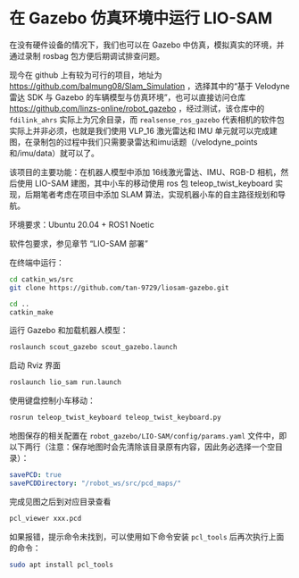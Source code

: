 # 在 Gazebo 仿真环境中运行 LIO-SAM

在没有硬件设备的情况下，我们也可以在 Gazebo 中仿真，模拟真实的环境，并通过录制 rosbag 包方便后期调试排查问题。

现今在 github 上有较为可行的项目，地址为 https://github.com/balmung08/Slam_Simulation ，选择其中的“基于 Velodyne 雷达 SDK 与 Gazebo 的车辆模型与仿真环境”，也可以直接访问仓库 https://github.com/linzs-online/robot_gazebo ，经过测试，该仓库中的 `fdilink_ahrs` 实际上为冗余目录，而 `realsense_ros_gazebo` 代表相机的软件包实际上并非必须，也就是我们使用 VLP_16 激光雷达和 IMU 单元就可以完成建图，在录制包的过程中我们只需要录雷达和imu话题（/velodyne_points和/imu/data）就可以了。

该项目的主要功能：在机器人模型中添加 16线激光雷达、IMU、RGB-D 相机，然后使用 LIO-SAM 建图，其中小车的移动使用 ros 包 teleop_twist_keyboard 实现，后期笔者考虑在项目中添加 SLAM 算法，实现机器小车的自主路径规划和导航。

环境要求：Ubuntu 20.04 + ROS1 Noetic

软件包要求，参见章节 “LIO-SAM 部署”

在终端中运行：
```bash
cd catkin_ws/src
git clone https://github.com/tan-9729/liosam-gazebo.git

cd ..
catkin_make
```

运行 Gazebo 和加载机器人模型：
```bash
roslaunch scout_gazebo scout_gazebo.launch
```

启动 Rviz 界面
```bash
roslaunch lio_sam run.launch
```

使用键盘控制小车移动：
```bash
rosrun teleop_twist_keyboard teleop_twist_keyboard.py
```

地图保存的相关配置在 `robot_gazebo/LIO-SAM/config/params.yaml` 文件中，即以下两行（注意：保存地图时会先清除该目录原有内容，因此务必选择一个空目录）：
```yaml
savePCD: true
savePCDDirectory: "/robot_ws/src/pcd_maps/"
```

完成见图之后到对应目录查看
```bash
pcl_viewer xxx.pcd
```

如果报错，提示命令未找到，可以使用如下命令安装 `pcl_tools` 后再次执行上面的命令：
```bash
sudo apt install pcl_tools
```